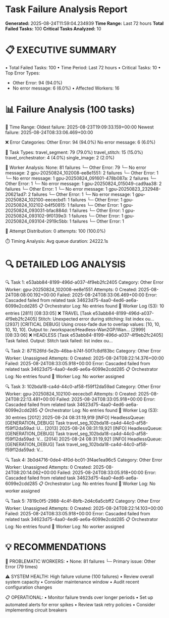 # Task Failure Analysis Report

**Generated:** 2025-08-24T11:59:04.234939
**Time Range:** Last 72 hours
**Total Failed Tasks:** 100
**Critical Tasks Analyzed:** 10

📋 EXECUTIVE SUMMARY
================================================================================
• Total Failed Tasks: 100
• Time Period: Last 72 hours
• Critical Tasks: 10
• Top Error Types:
  - Other Error: 94 (94.0%)
  - No error message: 6 (6.0%)
• Affected Workers: 16


📊 Failure Analysis (100 tasks)
================================================================================
📅 Time Range:
   Oldest failure: 2025-08-23T19:09:33.159+00:00
   Newest failure: 2025-08-24T08:33:06.469+00:00

❌ Error Categories:
   Other Error: 94 (94.0%)
   No error message: 6 (6.0%)

📝 Task Types:
   travel_segment: 79 (79.0%)
   travel_stitch: 15 (15.0%)
   travel_orchestrator: 4 (4.0%)
   single_image: 2 (2.0%)

🤖 Worker Analysis:
   None: 81 failures
      └─ Other Error: 79
      └─ No error message: 2
   gpu-20250824_102008-ee8e1551: 2 failures
      └─ Other Error: 1
      └─ No error message: 1
   gpu-20250824_091601-478b087a: 2 failures
      └─ Other Error: 1
      └─ No error message: 1
   gpu-20250824_015049-cad9aa38: 2 failures
      └─ Other Error: 1
      └─ No error message: 1
   gpu-20250823_232948-20621ad7: 2 failures
      └─ Other Error: 1
      └─ No error message: 1
   gpu-20250824_102100-eececbd1: 1 failures
      └─ Other Error: 1
   gpu-20250824_102102-b4f50815: 1 failures
      └─ Other Error: 1
   gpu-20250824_093031-bfac884d: 1 failures
      └─ Other Error: 1
   gpu-20250824_093102-9f0139e3: 1 failures
      └─ Other Error: 1
   gpu-20250824_093104-2919c5bb: 1 failures
      └─ Other Error: 1

🔄 Attempt Distribution:
   0 attempts: 100 (100.0%)

⏱️  Timing Analysis:
   Avg queue duration: 24222.1s

🔍 DETAILED LOG ANALYSIS
================================================================================

🔍 Task 1: e53abb84-8199-496d-a037-4f9eb2fc2405
   Category: Other Error
   Worker: gpu-20250824_102008-ee8e1551
   Attempts: 0
   Created: 2025-08-24T08:08:00.192+00:00
   Failed: 2025-08-24T08:33:06.469+00:00
   Error: Cascaded failed from related task 34623d75-4aa0-4ed6-ae6a-6099e2cdd285
   📋 Orchestrator Log: No entries found
   🤖 Worker Log (S3): 10 entries
      [2811] [08:33:05] ❌ TRAVEL [Task e53abb84-8199-496d-a037-4f9eb2fc2405] Stitch: Unexpected error during stitching: list index ou...
      [2937] [CRITICAL DEBUG] Using cross-fade due to overlap values: [10, 10, 10, 10, 10]. Output to: /workspace/Headless-Wan2GP/Wan...
      [2999] [08:33:06] ❌ HEADLESS [Task e53abb84-8199-496d-a037-4f9eb2fc2405] Task failed. Output: Stitch task failed: list index ou...

🔍 Task 2: 871526fd-5e2b-46ba-b74f-50f7c8df83bc
   Category: Other Error
   Worker: Unassigned
   Attempts: 0
   Created: 2025-08-24T08:22:14.376+00:00
   Failed: 2025-08-24T08:33:05.918+00:00
   Error: Cascaded failed from related task 34623d75-4aa0-4ed6-ae6a-6099e2cdd285
   📋 Orchestrator Log: No entries found
   🤖 Worker Log: No worker assigned

🔍 Task 3: 102bda18-ca4d-44c0-af58-f59f12da59ad
   Category: Other Error
   Worker: gpu-20250824_102100-eececbd1
   Attempts: 0
   Created: 2025-08-24T08:22:13.481+00:00
   Failed: 2025-08-24T08:33:05.918+00:00
   Error: Cascaded failed from related task 34623d75-4aa0-4ed6-ae6a-6099e2cdd285
   📋 Orchestrator Log: No entries found
   🤖 Worker Log (S3): 30 entries
      [2012] 2025-08-24 08:31:19,919 [INFO] HeadlessQueue: [GENERATION_DEBUG] Task travel_seg_102bda18-ca4d-44c0-af58-f59f12da59ad: U...
      [2013] 2025-08-24 08:31:19,921 [INFO] HeadlessQueue: [GENERATION_DEBUG] Task travel_seg_102bda18-ca4d-44c0-af58-f59f12da59ad: V...
      [2014] 2025-08-24 08:31:19,921 [INFO] HeadlessQueue: [GENERATION_DEBUG] Task travel_seg_102bda18-ca4d-44c0-af58-f59f12da59ad: V...

🔍 Task 4: 3b0d4716-0de4-4f0d-bc01-3f4ae1ea96c5
   Category: Other Error
   Worker: Unassigned
   Attempts: 0
   Created: 2025-08-24T08:20:14.062+00:00
   Failed: 2025-08-24T08:33:05.918+00:00
   Error: Cascaded failed from related task 34623d75-4aa0-4ed6-ae6a-6099e2cdd285
   📋 Orchestrator Log: No entries found
   🤖 Worker Log: No worker assigned

🔍 Task 5: 7819c0f5-2988-4c4f-8bfb-2d4c6a5cbff2
   Category: Other Error
   Worker: Unassigned
   Attempts: 0
   Created: 2025-08-24T08:22:14.103+00:00
   Failed: 2025-08-24T08:33:05.918+00:00
   Error: Cascaded failed from related task 34623d75-4aa0-4ed6-ae6a-6099e2cdd285
   📋 Orchestrator Log: No entries found
   🤖 Worker Log: No worker assigned

💡 RECOMMENDATIONS
================================================================================

🤖 PROBLEMATIC WORKERS:
   • None: 81 failures
     └─ Primary issue: Other Error (79 times)

⚠️  SYSTEM HEALTH: High failure volume (100 failures)
   • Review overall system capacity
   • Consider maintenance window
   • Audit recent configuration changes

📋 OPERATIONAL:
   • Monitor failure trends over longer periods
   • Set up automated alerts for error spikes
   • Review task retry policies
   • Consider implementing circuit breakers